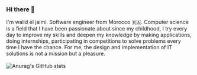 ### Hi there 👋
I'm walid el jaimi.
Software engineer from Morocco :morocco:.
Computer science is a field that I have been passionate about since my childhood, I try every day to improve my skills and deepen my knowledge by making applications, doing internships, participating in competitions to solve problems every time I have the chance. For me, the design and implementation of IT solutions is not a mission but a pleasure.<br><br>
![Anurag's GitHub stats](https://github-readme-stats.vercel.app/api?username=Walid-ji&show_icons=true&theme=radical)

